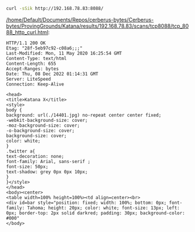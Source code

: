 ```bash
curl -sSik http://192.168.78.83:8088/
```

[/home/Default/Documents/Repos/cerberus-bytes/Cerberus-bytes/ProvingGrounds/Katana/results/192.168.78.83/scans/tcp8088/tcp_8088_http_curl.html](file:///home/Default/Documents/Repos/cerberus-bytes/Cerberus-bytes/ProvingGrounds/Katana/results/192.168.78.83/scans/tcp8088/tcp_8088_http_curl.html):

```
HTTP/1.1 200 OK
Etag: "28f-5eb97c92-c08a6;;;"
Last-Modified: Mon, 11 May 2020 16:25:54 GMT
Content-Type: text/html
Content-Length: 655
Accept-Ranges: bytes
Date: Thu, 08 Dec 2022 01:14:31 GMT
Server: LiteSpeed
Connection: Keep-Alive

<head>
<title>Katana X</title>
<style>
body {
background: url(./14401.jpg) no-repeat center center fixed;
-webkit-background-size: cover;
-moz-background-size: cover;
-o-background-size: cover;
background-size: cover;
color: white;
}
.twitter a{
text-decoration: none;
font-family: Arial, sans-serif ;
font-size: 50px;
text-shadow: grey 0px 0px 10px;
}
}</style>
</head>
<body><center>
<table width=100% height=100%><td align=center><br>
<div id=bar style="position: fixed; width: 100%; bottom: 0px; font-family: Tahoma; height: 20px; color: white; font-size: 13px; left: 0px; border-top: 2px solid darkred; padding: 30px; background-color: #000"
</body>


```

